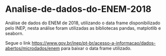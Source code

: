 # Analise-de-dados-do-ENEM-2018
Análise de dados do ENEM de 2018, utilizando o data frame disponibilizado pelo INEP, nesta análise foram utilizadas as bibliotecas pandas, matplotlib e seaborn.

Segue o link https://www.gov.br/inep/pt-br/acesso-a-informacao/dados-abertos/microdados/enem para baixar o data frame utilizado.
